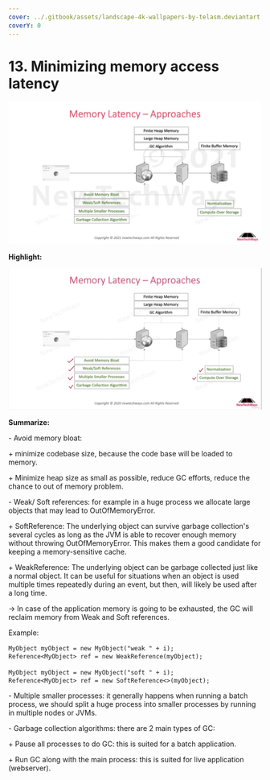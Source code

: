 ```yaml
---
cover: ../.gitbook/assets/landscape-4k-wallpapers-by-telasm.deviantart.com (2).jpg
coverY: 0
---
```


# 13. Minimizing memory access latency

![](<../.gitbook/assets/image (54).png>)

**Highlight:**

![](<../.gitbook/assets/image (16).png>)

**Summarize:**

\- Avoid memory bloat:&#x20;

&#x20;   \+ minimize codebase size, because the code base will be loaded to memory.

&#x20;   \+ Minimize heap size as small as possible, reduce GC efforts, reduce the chance to out of memory problem.

\- Weak/ Soft references: for example in a huge process we allocate large objects that may lead to OutOfMemoryError.

&#x20;   \+ SoftReference: The underlying object can survive garbage collection's several cycles as long as the JVM is able to recover enough memory without throwing OutOfMemoryError. This makes them a good candidate for keeping a memory-sensitive cache.

&#x20;   \+ WeakReference: The underlying object can be garbage collected just like a normal object. It can be useful for situations when an object is used multiple times repeatedly during an event, but then, will likely be used after a long time.

&#x20;   \-> In case of the application memory is going to be exhausted, the GC will reclaim memory from Weak and Soft references.

&#x20;   Example:

```
MyObject myObject = new MyObject("weak " + i);          
Reference<MyObject> ref = new WeakReference(myObject);

MyObject myObject = new MyObject("soft " + i);          
Reference<MyObject> ref = new SoftReference<>(myObject);
```

\- Multiple smaller processes: it generally happens when running a batch process, we should split a huge process into smaller processes by running in multiple nodes or JVMs.

\- Garbage collection algorithms: there are 2 main types of GC:

&#x20;   \+ Pause all processes to do GC: this is suited for a batch application.

&#x20;   \+ Run GC along with the main process: this is suited for live application (webserver).
